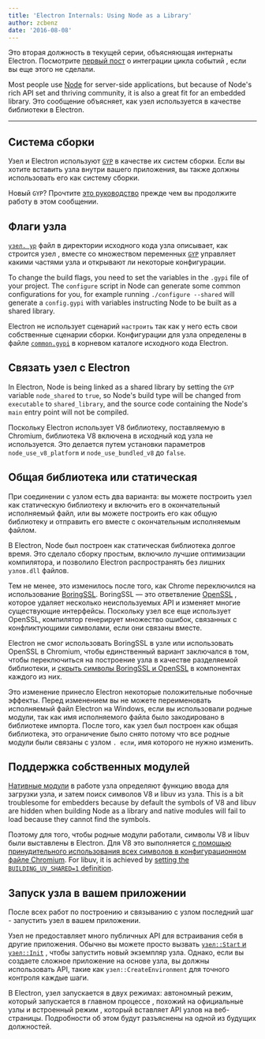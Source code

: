 ```yaml
---
title: 'Electron Internals: Using Node as a Library'
author: zcbenz
date: '2016-08-08'
---
```


Это вторая должность в текущей серии, объясняющая интернаты Electron. Посмотрите [первый пост](https://electronjs.org/blog/2016/07/28/electron-internals-node-integration) о интеграции цикла событий , если вы еще этого не сделали.

Most people use [Node](https://nodejs.org) for server-side applications, but because of Node's rich API set and thriving community, it is also a great fit for an embedded library. Это сообщение объясняет, как узел используется в качестве библиотеки в Electron.

---

## Система сборки

Узел и Electron используют [`GYP`](https://gyp.gsrc.io) в качестве их систем сборки. Если вы хотите вставить узла внутри вашего приложения, вы также должны использовать его как систему сборки.

Новый `GYP`? Прочтите [это руководство](https://gyp.gsrc.io/docs/UserDocumentation.md) прежде чем вы продолжите работу в этом сообщении.

## Флаги узла

[`узел. yp`](https://github.com/nodejs/node/blob/v6.3.1/node.gyp) файл в директории исходного кода узла описывает, как строится узел , вместе со множеством переменных [`GYP`](https://gyp.gsrc.io) управляет какими частями узла и открывают ли некоторые конфигурации.

To change the build flags, you need to set the variables in the `.gypi` file of your project. The `configure` script in Node can generate some common configurations for you, for example running `./configure --shared` will generate a `config.gypi` with variables instructing Node to be built as a shared library.

Electron не использует сценарий `настроить` так как у него есть свои собственные сценарии сборки. Конфигурации для узла определены в файле [`common.gypi`](https://github.com/electron/electron/blob/master/common.gypi) в корневом каталоге исходного кода Electron.

## Связать узел с Electron

In Electron, Node is being linked as a shared library by setting the `GYP` variable `node_shared` to `true`, so Node's build type will be changed from `executable` to `shared_library`, and the source code containing the Node's `main` entry point will not be compiled.

Поскольку Electron использует V8 библиотеку, поставляемую в Chromium, библиотека V8 включена в исходный код узла не используется. Это делается путем установки параметров `node_use_v8_platform` и `node_use_bundled_v8` до `false`.

## Общая библиотека или статическая

При соединении с узлом есть два варианта: вы можете построить узел как статическую библиотеку и включить его в окончательный исполняемый файл, или вы можете построить его как общую библиотеку и отправить его вместе с окончательным исполняемым файлом.

В Electron, Node был построен как статическая библиотека долгое время. Это сделало сборку простым, включило лучшие оптимизации компилятора, и позволило Electron распространять без лишних `узлов.dll` файлов.

Тем не менее, это изменилось после того, как Chrome переключился на использование [BoringSSL](https://boringssl.googlesource.com/boringssl). BoringSSL — это ответвление [OpenSSL](https://www.openssl.org) , которое удаляет несколько неиспользуемых API и изменяет многие существующие интерфейсы. Поскольку узел все еще использует OpenSSL, компилятор генерирует множество ошибок, связанных с конфликтующими символами, если они связаны вместе.

Electron не смог использовать BoringSSL в узле или использовать OpenSSL в Chromium, чтобы единственный вариант заключался в том, чтобы переключиться на построение узла в качестве разделяемой библиотеки, и [скрыть символы BoringSSL и OpenSSL](https://github.com/electron/electron/blob/v1.3.2/common.gypi#L209-L218) в компонентах каждого из них.

Это изменение принесло Electron некоторые положительные побочные эффекты. Перед изменением вы не можете переименовать исполняемый файл Electron на Windows, если вы использовали родные модули, так как имя исполняемого файла было закодировано в библиотеке импорта. После того, как узел был построен как общая библиотека, это ограничение было снято потому что все родные модули были связаны с узлом `. если`, имя которого не нужно изменить.

## Поддержка собственных модулей

[Нативные модули](https://nodejs.org/api/addons.html) в работе узла определяют функцию ввода для загрузки узла, и затем поиск символов V8 и libuv из узла. This is a bit troublesome for embedders because by default the symbols of V8 and libuv are hidden when building Node as a library and native modules will fail to load because they cannot find the symbols.

Поэтому для того, чтобы родные модули работали, символы V8 и libuv были выставлены в Electron. Для V8 это выполняется [с помощью принудительного использования всех символов в конфигурационном файле Chromium](https://github.com/electron/libchromiumcontent/blob/v51.0.2704.61/chromiumcontent/chromiumcontent.gypi#L104-L122). For libuv, it is achieved by [setting the `BUILDING_UV_SHARED=1` definition](https://github.com/electron/electron/blob/v1.3.2/common.gypi#L219-L228).

## Запуск узла в вашем приложении

После всех работ по построению и связыванию с узлом последний шаг - запустить узел в вашем приложении.

Узел не предоставляет много публичных API для встраивания себя в другие приложения. Обычно вы можете просто вызвать [`узел::Start` и `узел::Init`](https://github.com/nodejs/node/blob/v6.3.1/src/node.h#L187-L191) , чтобы запустить новый экземпляр узла. Однако, если вы создаете сложное приложение на основе узла, вы должны использовать API, такие как `узел::CreateEnvironment` для точного контроля каждые шаги.

В Electron, узел запускается в двух режимах: автономный режим, который запускается в главном процессе , похожий на официальные узлы и встроенный режим , который вставляет API узлов на веб-страницы. Подробности об этом будут разъяснены на одной из будущих должностей.

